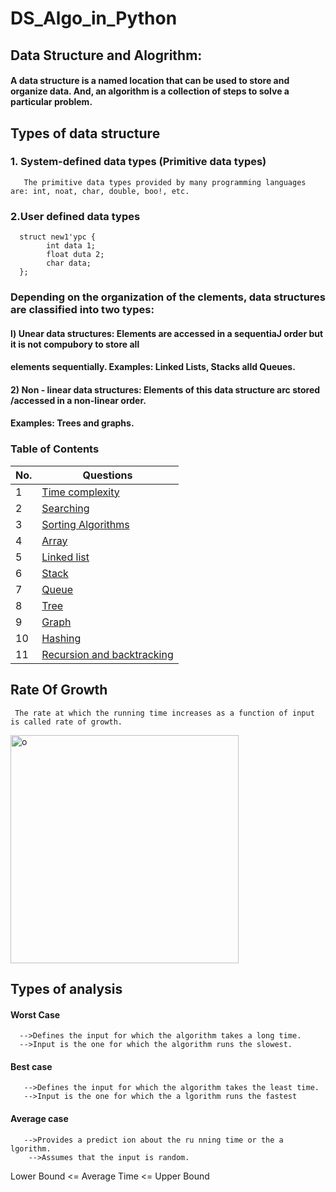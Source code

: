 # DS_Algo_in_Python

## Data Structure and Alogrithm: 
#### A data structure is a named location that can be used to store and organize data. And, an algorithm is a collection of steps to solve a particular problem.
## Types of data structure
### 1. System-defined data types (Primitive data types)
       The primitive data types provided by many programming languages are: int, noat, char, double, boo!, etc. 
### 2.User defined data types 
      struct new1'ypc { 
            int data 1; 
            float duta 2; 
            char data; 
      };
      
### Depending on the organization of the clements, data structures are classified into two types: 
#### l) Unear data structures: Elements are accessed in a sequentiaJ order but it is not compubory to store all 
####    elements sequentially. Examples: Linked Lists, Stacks alld Queues. 
#### 2) Non - linear data structures: Elements of this data structure arc stored /accessed in a non-linear order. 
####    Examples: Trees and graphs.      
### Table of Contents

| No. | Questions                                                                                                                                                         |
| --- | ----------------------------------------------------------------------------------------------------------------------------------------------------------------- |
| 1   | [Time complexity]()                                         |
| 2   | [Searching]()                                                                                                             |
| 3   | [Sorting Algorithms](#)                                                        |
| 4   | [Array](#)                                                        |
| 5   | [Linked list](#)                                                        |
| 6   | [Stack](#)                                                        |
| 7   | [Queue](#)                                                        |
| 8   | [Tree](#)                                                        |
| 9   | [Graph](#)                                                        |
| 10  | [Hashing](#)                                                        |
| 11  | [Recursion and backtracking](#)                                                        |





## Rate Of Growth
     The rate at which the running time increases as a function of input is called rate of growth.
<img width="365" alt="o" src="https://user-images.githubusercontent.com/78050476/180866333-14976985-3f11-41a9-b41c-a50036ab1412.png">     






## Types of analysis
#### Worst Case 
      -->Defines the input for which the algorithm takes a long time. 
      -->Input is the one for which the algorithm runs the slowest. 

#### Best case
       -->Defines the input for which the algorithm takes the least time. 
       -->Input is the one for which the a lgorithm runs the fastest
#### Average case
       -->Provides a predict ion about the ru nning time or the a lgorithm. 
        -->Assumes that the input is random. 
        
   Lower Bound <= Average Time <= Upper Bound     

